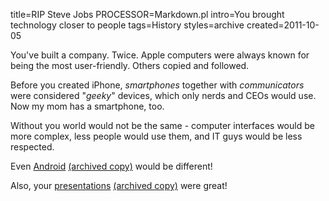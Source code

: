 title=RIP Steve Jobs
PROCESSOR=Markdown.pl
intro=You brought technology closer to people
tags=History
styles=archive
created=2011-10-05

You've built a company. Twice. Apple computers were always known for being the most user-friendly. Others copied and followed.

Before you created iPhone, _smartphones_ together with _communicators_ were considered "_geeky_" devices, which only nerds and CEOs would use.
Now my mom has a smartphone, too.

Without you world would not be the same - computer interfaces would be more complex, less people would use them, and IT guys would be less respected.

Even [Android][] [(archived copy)](http://archive.is/urP1O) would be different!

Also, your [presentations][] [(archived copy)](http://archive.is/ICyZw) were great!

[Android]: http://gizmodo.com/334909/google-android-prototype-in-the-wild
[presentations]: https://www.bloomberg.com/news/articles/2008-01-25/deliver-a-presentation-like-steve-jobsbusinessweek-business-news-stock-market-and-financial-advice

